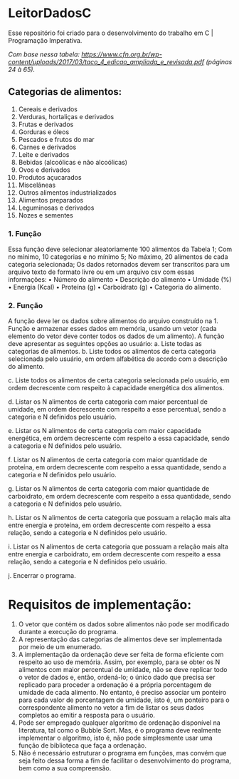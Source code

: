 # LeitorDadosC
Esse repositório foi criado para o desenvolvimento do trabalho em C | Programação Imperativa.

_Com base nessa tabela: https://www.cfn.org.br/wp-content/uploads/2017/03/taco_4_edicao_ampliada_e_revisada.pdf
(páginas 24 à 65)._

## Categorias de alimentos:
1. Cereais e derivados
2. Verduras, hortaliças e derivados
3. Frutas e derivados
4. Gorduras e óleos
5. Pescados e frutos do mar
6. Carnes e derivados
7. Leite e derivados
8. Bebidas (alcoólicas e não alcoólicas)
9. Ovos e derivados
10. Produtos açucarados
11. Miscelâneas
12. Outros alimentos industrializados
13. Alimentos preparados
14. Leguminosas e derivados
15. Nozes e sementes
 
### 1. Função
Essa função deve selecionar aleatoriamente 100 alimentos da Tabela 1;
Com no mínimo, 10 categorias e no mínimo 5;
No máximo, 20 alimentos de cada categoria selecionada;
Os dados retornados devem ser transcritos para um arquivo texto de formato livre ou em um arquivo csv com essas informações:
• Número do alimento
• Descrição do alimento
• Umidade (%)
• Energia (Kcal)
• Proteína (g)
• Carboidrato (g)
• Categoria do alimento.
 

### 2. Função 
A função deve ler os dados sobre alimentos do arquivo construído na 1. Função e armazenar esses dados em memória, usando um vetor (cada elemento do vetor
deve conter todos os dados de um alimento).
A função deve apresentar as seguintes opções ao usuário:
a. Liste todas as categorias de alimentos.
b. Liste todos os alimentos de certa categoria selecionada pelo usuário,
em ordem alfabética de acordo com a descrição do alimento.

c. Liste todos os alimentos de certa categoria selecionada pelo usuário,
em ordem decrescente com respeito à capacidade energética dos
alimentos.

d. Listar os N alimentos de certa categoria com maior percentual de
umidade, em ordem decrescente com respeito a esse percentual,
sendo a categoria e N definidos pelo usuário.

e. Listar os N alimentos de certa categoria com maior capacidade
energética, em ordem decrescente com respeito a essa capacidade,
sendo a categoria e N definidos pelo usuário.

f. Listar os N alimentos de certa categoria com maior quantidade de
proteína, em ordem decrescente com respeito a essa quantidade,
sendo a categoria e N definidos pelo usuário.

g. Listar os N alimentos de certa categoria com maior quantidade de
carboidrato, em ordem decrescente com respeito a essa quantidade,
sendo a categoria e N definidos pelo usuário.

h. Listar os N alimentos de certa categoria que possuam a relação mais
alta entre energia e proteína, em ordem decrescente com respeito a
essa relação, sendo a categoria e N definidos pelo usuário.

i. Listar os N alimentos de certa categoria que possuam a relação mais
alta entre energia e carboidrato, em ordem decrescente com respeito a
essa relação, sendo a categoria e N definidos pelo usuário.

j. Encerrar o programa.

# Requisitos de implementação:
1. O vetor que contém os dados sobre alimentos não pode ser modificado durante a
execução do programa.
2. A representação das categorias de alimentos deve ser implementada por meio de
um enumerado.
3. A implementação da ordenação deve ser feita de forma eficiente com respeito ao
uso de memória. Assim, por exemplo, para se obter os N alimentos com maior
percentual de umidade, não se deve replicar todo o vetor de dados e, então,
ordená-lo; o único dado que precisa ser replicado para proceder a ordenação é a
própria porcentagem de umidade de cada alimento. No entanto, é preciso
associar um ponteiro para cada valor de porcentagem de umidade, isto é, um
ponteiro para o correspondente alimento no vetor a fim de listar os seus dados
completos ao emitir a resposta para o usuário.
4. Pode ser empregado qualquer algoritmo de ordenação disponível na literatura, tal
como o Bubble Sort. Mas, é o programa deve realmente implementar o algoritmo,
isto é, não pode simplesmente usar uma função de biblioteca que faça a
ordenação.
5. Não é necessário estruturar o programa em funções, mas convém que seja feito
dessa forma a fim de facilitar o desenvolvimento do programa, bem como a sua
compreensão.

